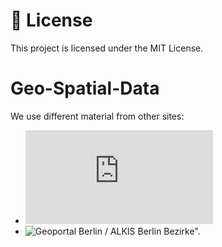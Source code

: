 # 📝 License

This project is licensed under the MIT License.

# Geo-Spatial-Data

We use different material from other sites:

- ![Verwaltungsgebiete 1:5 000 000, Stand 01.01. (VG5000 01.01.)](https://gdz.bkg.bund.de/index.php/default/verwaltungsgebiete-1-5-000-000-stand-01-01-vg5000-01-01.html)
- ![Geoportal Berlin / ALKIS Berlin Bezirke".](https://gdi.berlin.de/geonetwork/srv/ger/catalog.search#/metadata/ced31d7d-353d-373a-b9a9-2251b9498bc0)